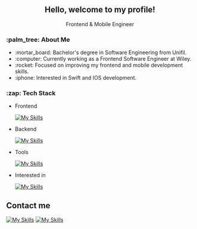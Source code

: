 
<h2 align="center">Hello, welcome to my profile!</h2>

<p align="center">Frontend & Mobile Engineer</p>

<h3>:palm_tree: About Me</h3>
<ul>
  <li>:mortar_board: Bachelor's degree in Software Engineering from Unifil.</li>
  <li>:computer: Currently working as a Frontend Software Engineer at Wiley.</li>
  <li>:rocket: Focused on improving my frontend and mobile development skills.</li>
  <li>:iphone: Interested in Swift and IOS development.</li>
</ul>

<h3>:zap: Tech Stack</h3>
<ul>
  <li>Frontend</li>

  [![My Skills](https://skillicons.dev/icons?i=js,html,css,ts,cypress,jest,nextjs,react,redux,sass,styledcomponents,tailwind,vite)](https://skillicons.dev)

  <li>Backend</li>

  [![My Skills](https://skillicons.dev/icons?i=docker,prisma,firebase,mongodb,mysql)](https://skillicons.dev)

  <li>Tools</li>

  [![My Skills](https://skillicons.dev/icons?i=git,postman,npm,yarn)](https://skillicons.dev)

  <li>Interested in</li>

  [![My Skills](https://skillicons.dev/icons?i=nodejs,aws,swift)](https://skillicons.dev)
  
</ul>

## Contact me
  [![My Skills](https://skillicons.dev/icons?i=linkedin)](https://linkedin.com/in/enrico-secco)
  [![My Skills](https://skillicons.dev/icons?i=gmail)](mailto:enricosecco@edu.unifil.br)
